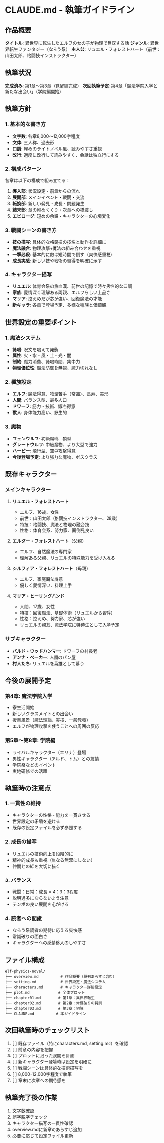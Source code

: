 # CLAUDE.md - 執筆ガイドライン

## 作品概要
**タイトル**: 異世界に転生したエルフの女の子が物理で無双する話
**ジャンル**: 異世界転生ファンタジー（なろう系）
**主人公**: リュエル・フォレストハート（前世：山田太郎、格闘技インストラクター）

## 執筆状況
**完成済み**: 第1章〜第3章（覚醒編完成）
**次回執筆予定**: 第4章「魔法学院入学と新たな出会い」（学院編開始）

## 執筆方針

### 1. 基本的な書き方
- **文字数**: 各章8,000〜12,000字程度
- **文体**: 三人称、過去形
- **口調**: 軽めのライトノベル風、読みやすさ重視
- **改行**: 適度に改行して読みやすく、会話は独立行にする

### 2. 構成パターン
各章は以下の構成で組み立てる：
1. **導入部**: 状況設定・前章からの流れ
2. **展開部**: メインイベント・戦闘・交流
3. **転換部**: 新しい発見・成長・問題発生
4. **結末部**: 章の締めくくり・次章への橋渡し
5. **エピローグ**: 短めの余韻・キャラクターの心境変化

### 3. 戦闘シーンの書き方
- **技の描写**: 具体的な格闘技の技名と動作を詳細に
- **魔法融合**: 物理攻撃+魔法の組み合わせを重視
- **一撃必殺**: 基本的に敵は短時間で倒す（爽快感重視）
- **成長実感**: 新しい技や戦術の習得を明確に示す

### 4. キャラクター描写
- **リュエル**: 体育会系の熱血漢、前世の記憶で時々男性的な口調
- **家族**: 愛情深く理解ある両親、エルフらしい上品さ
- **マリア**: 控えめだが芯が強い、回復魔法の才能
- **新キャラ**: 各章で登場予定、多様な種族と価値観

## 世界設定の重要ポイント

### 1. 魔法システム
- **詠唱**: 呪文を唱えて発動
- **属性**: 火・水・風・土・光・闇
- **制約**: 魔力消費、詠唱時間、集中力
- **物理優位性**: 魔法防御を無視、魔力切れなし

### 2. 種族設定
- **エルフ**: 魔法得意、物理苦手（常識）、長寿、美形
- **人間**: バランス型、最多人口
- **ドワーフ**: 筋力・技術、鍛冶得意
- **獣人**: 身体能力高い、野生的

### 3. 魔物
- **フェンウルフ**: 初級魔物、狼型
- **グレートウルフ**: 中級魔物、より大型で強力
- **ハーピー**: 飛行型、空中攻撃得意
- **今後登場予定**: より強力な魔物、ボスクラス

## 既存キャラクター

### メインキャラクター
1. **リュエル・フォレストハート**
   - エルフ、16歳、女性
   - 前世：山田太郎（格闘技インストラクター、28歳）
   - 特技：格闘技、魔法と物理の融合技
   - 性格：体育会系、努力家、面倒見良い

2. **エルダー・フォレストハート**（父親）
   - エルフ、自然魔法の専門家
   - 理解ある父親、リュエルの特殊能力を受け入れる

3. **シルフィア・フォレストハート**（母親）
   - エルフ、家庭魔法得意
   - 優しく愛情深い、料理上手

4. **マリア・ヒーリングハンド**
   - 人間、17歳、女性
   - 特技：回復魔法、基礎体術（リュエルから習得）
   - 性格：控えめ、努力家、芯が強い
   - リュエルの親友、魔法学院に特待生として入学予定

### サブキャラクター
- **バルド・ウッドハンマー**: ドワーフの村長老
- **アンナ・ベーカー**: 人間のパン屋
- **村人たち**: リュエルを英雄として慕う

## 今後の展開予定

### 第4章: 魔法学院入学
- 寮生活開始
- 新しいクラスメイトとの出会い
- 授業風景（魔法理論、実技、一般教養）
- エルフが物理攻撃を使うことへの周囲の反応

### 第5章〜第8章: 学院編
- ライバルキャラクター（エリナ）登場
- 男性キャラクター（アルド、トム）との友情
- 学院祭などのイベント
- 実地研修での活躍

## 執筆時の注意点

### 1. 一貫性の維持
- キャラクターの性格・能力を一貫させる
- 世界設定の矛盾を避ける
- 既存の設定ファイルを必ず参照する

### 2. 成長の描写
- リュエルの技術向上を段階的に
- 精神的成長も重視（単なる無双にしない）
- 仲間との絆を大切に描く

### 3. バランス
- 戦闘：日常：成長 = 4：3：3程度
- 説明過多にならないよう注意
- テンポの良い展開を心がける

### 4. 読者への配慮
- なろう系読者の期待に応える爽快感
- 常識破りの面白さ
- キャラクターへの感情移入のしやすさ

## ファイル構成
```
elf-physics-novel/
├── overview.md          # 作品概要（既刊あらすじ含む）
├── setting.md           # 世界設定・魔法システム
├── characters.md        # キャラクター詳細設定
├── plot.md             # 全体プロット
├── chapter01.md        # 第1章：異世界転生
├── chapter02.md        # 第2章：常識破りの特訓
├── chapter03.md        # 第3章：初陣
└── CLAUDE.md          # 本ガイドライン
```

## 次回執筆時のチェックリスト
1. [ ] 既存ファイル（特にcharacters.md, setting.md）を確認
2. [ ] 前章の内容を把握
3. [ ] プロットに沿った展開を計画
4. [ ] 新キャラクター登場時は設定を明確に
5. [ ] 戦闘シーンは具体的な技術描写を
6. [ ] 8,000-12,000字程度で執筆
7. [ ] 章末に次章への期待感を

## 執筆完了後の作業
1. 文字数確認
2. 誤字脱字チェック
3. キャラクター描写の一貫性確認
4. overview.mdに新章のあらすじ追加
5. 必要に応じて設定ファイル更新